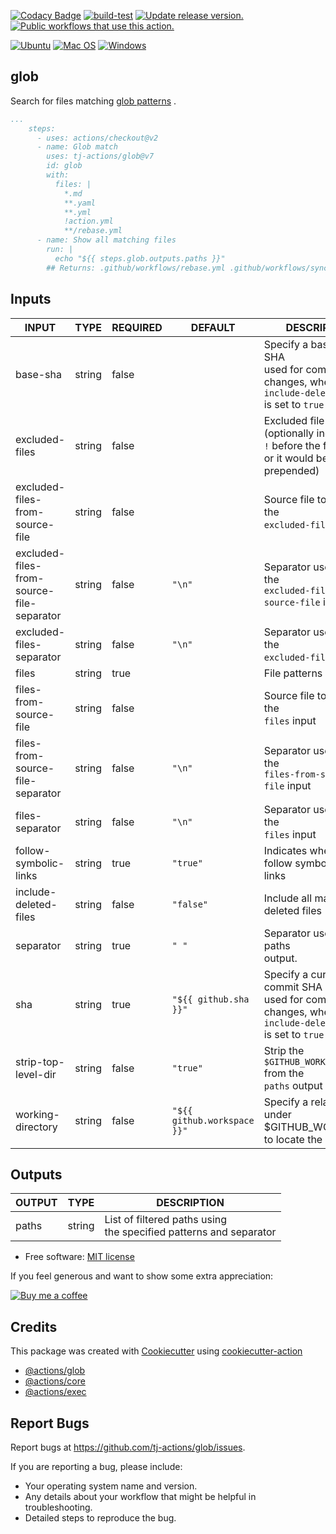 [![Codacy Badge](https://app.codacy.com/project/badge/Grade/f7bad194af30455bbeea51747d7b5d61)](https://www.codacy.com/gh/tj-actions/glob/dashboard?utm_source=github.com\&utm_medium=referral\&utm_content=tj-actions/glob\&utm_campaign=Badge_Grade)
[![build-test](https://github.com/tj-actions/glob/actions/workflows/test.yml/badge.svg?branch=main)](https://github.com/tj-actions/glob/actions/workflows/test.yml)
[![Update release version.](https://github.com/tj-actions/glob/workflows/Update%20release%20version./badge.svg)](https://github.com/tj-actions/glob/actions?query=workflow%3A%22Update+release+version.%22)
[![Public workflows that use this action.](https://img.shields.io/endpoint?url=https%3A%2F%2Fused-by.vercel.app%2Fapi%2Fgithub-actions%2Fused-by%3Faction%3Dtj-actions%2Fglob%26badge%3Dtrue)](https://github.com/search?l=YAML\&o=desc\&q=tj-actions+glob\&s=\&type=Code)

[![Ubuntu](https://img.shields.io/badge/Ubuntu-E95420?logo=ubuntu\&logoColor=white)](https://docs.github.com/en/actions/reference/workflow-syntax-for-github-actions#jobsjob_idruns-on)
[![Mac OS](https://img.shields.io/badge/mac%20os-000000?logo=macos\&logoColor=F0F0F0)](https://docs.github.com/en/actions/reference/workflow-syntax-for-github-actions#jobsjob_idruns-on)
[![Windows](https://img.shields.io/badge/Windows-0078D6?logo=windows\&logoColor=white)](https://docs.github.com/en/actions/reference/workflow-syntax-for-github-actions#jobsjob_idruns-on)

## glob

Search for files matching [glob patterns](https://docs.github.com/en/actions/learn-github-actions/workflow-syntax-for-github-actions#filter-pattern-cheat-sheet)
.

```yaml
...
    steps:
      - uses: actions/checkout@v2
      - name: Glob match
        uses: tj-actions/glob@v7
        id: glob
        with:
          files: |
            *.md
            **.yaml
            **.yml
            !action.yml
            **/rebase.yml
      - name: Show all matching files
        run: |
          echo "${{ steps.glob.outputs.paths }}"
        ## Returns: .github/workflows/rebase.yml .github/workflows/sync-release-version.yml .github/workflows/test.yml...
```

## Inputs

<!-- AUTO-DOC-INPUT:START - Do not remove or modify this section -->

|                   INPUT                   |  TYPE  | REQUIRED |           DEFAULT           |                                                   DESCRIPTION                                                    |
|-------------------------------------------|--------|----------|-----------------------------|------------------------------------------------------------------------------------------------------------------|
| base-sha                                  | string | false    |                             | Specify a base commit SHA<br>used for comparing changes, when<br>`include-deleted-files` is set to `true`<br>    |
| excluded-files                            | string | false    |                             | Excluded file patterns (optionally include<br>`!` before the file pattern<br>or it would be prepended)<br>       |
| excluded-files-from-source-file           | string | false    |                             | Source file to populate the<br>`excluded-files` input                                                            |
| excluded-files-from-source-file-separator | string | false    | `"\n"`                      | Separator used to split the<br>`excluded-files-from-source-file` input                                           |
| excluded-files-separator                  | string | false    | `"\n"`                      | Separator used to split the<br>`excluded-files` input                                                            |
| files                                     | string | true     |                             | File patterns                                                                                                    |
| files-from-source-file                    | string | false    |                             | Source file to populate the<br>`files` input                                                                     |
| files-from-source-file-separator          | string | false    | `"\n"`                      | Separator used to split the<br>`files-from-source-file` input                                                    |
| files-separator                           | string | false    | `"\n"`                      | Separator used to split the<br>`files` input                                                                     |
| follow-symbolic-links                     | string | true     | `"true"`                    | Indicates whether to follow symbolic<br>links                                                                    |
| include-deleted-files                     | string | false    | `"false"`                   | Include all matching deleted files<br>                                                                           |
| separator                                 | string | true     | `" "`                       | Separator used for the paths<br>output.                                                                          |
| sha                                       | string | true     | `"${{ github.sha }}"`       | Specify a current commit SHA<br>used for comparing changes, when<br>`include-deleted-files` is set to `true`<br> |
| strip-top-level-dir                       | string | false    | `"true"`                    | Strip the `$GITHUB_WORKSPACE` from the<br>`paths` output                                                         |
| working-directory                         | string | false    | `"${{ github.workspace }}"` | Specify a relative path under<br>$GITHUB\_WORKSPACE to locate the repository<br>                                  |

<!-- AUTO-DOC-INPUT:END -->

## Outputs

<!-- AUTO-DOC-OUTPUT:START - Do not remove or modify this section -->

| OUTPUT |  TYPE  |                               DESCRIPTION                                |
|--------|--------|--------------------------------------------------------------------------|
| paths  | string | List of filtered paths using<br>the specified patterns and separator<br> |

<!-- AUTO-DOC-OUTPUT:END -->

*   Free software: [MIT license](LICENSE)

If you feel generous and want to show some extra appreciation:

[![Buy me a coffee][buymeacoffee-shield]][buymeacoffee]

[buymeacoffee]: https://www.buymeacoffee.com/jackton1

[buymeacoffee-shield]: https://www.buymeacoffee.com/assets/img/custom_images/orange_img.png

## Credits

This package was created
with [Cookiecutter](https://github.com/cookiecutter/cookiecutter)
using [cookiecutter-action](https://github.com/tj-actions/cookiecutter-action)

*   [@actions/glob](https://github.com/actions/toolkit/tree/main/packages/glob)
*   [@actions/core](https://github.com/actions/toolkit/tree/main/packages/core)
*   [@actions/exec](https://github.com/actions/toolkit/tree/main/packages/exec)

## Report Bugs

Report bugs at https://github.com/tj-actions/glob/issues.

If you are reporting a bug, please include:

*   Your operating system name and version.
*   Any details about your workflow that might be helpful in troubleshooting.
*   Detailed steps to reproduce the bug.
